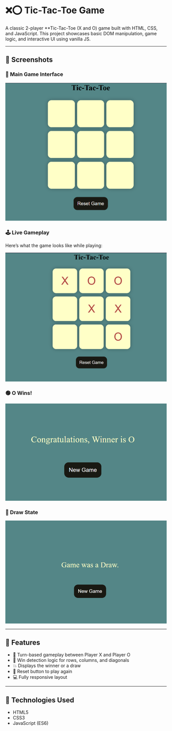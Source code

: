 # ❌⭕ Tic-Tac-Toe Game

A classic 2-player **Tic-Tac-Toe (X and O) game built with HTML, CSS, and JavaScript. This project showcases basic DOM manipulation, game logic, and interactive UI using vanilla JS.

---

## 📸 Screenshots

### 🧩 Main Game Interface
![Main Screen](screenshots/main-screen.png)

### 🕹️ Live Gameplay

Here’s what the game looks like while playing:

![Tic-Tac-Toe Gameplay](screenshots/gameplay.png)

### 🟢 O Wins!
![X Wins](screenshots/o-wins.png)

### 🤝 Draw State
![Draw Screen](screenshots/draw-screen.png)

---

## 🧩 Features

- 🔁 Turn-based gameplay between Player X and Player O
- 🧠 Win detection logic for rows, columns, and diagonals
- 💥 Displays the winner or a draw
- 🔄 Reset button to play again
- 💻 Fully responsive layout

---

## 🚀 Technologies Used

- HTML5
- CSS3
- JavaScript (ES6)
